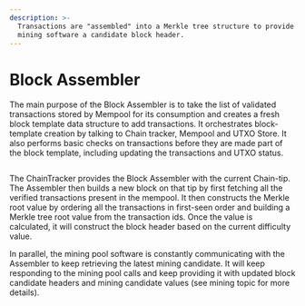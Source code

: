 ```yaml
---
description: >-
  Transactions are "assembled" into a Merkle tree structure to provide the
  mining software a candidate block header.
---
```


# Block Assembler

The main purpose of the Block Assembler is to take the list of validated transactions stored by Mempool for its consumption and creates a fresh block template data structure to add transactions. It orchestrates block-template creation by talking to Chain tracker, Mempool and UTXO Store. It also performs basic checks on transactions before they are made part of the block template, including updating the transactions and UTXO status.

<figure><img src="../.gitbook/assets/NodeAndItsOperations_Slide10.png" alt=""><figcaption></figcaption></figure>

The ChainTracker provides the Block Assembler with the current Chain-tip. The Assembler then builds a new block on that tip by first fetching all the verified transactions present in the mempool. It then constructs the Merkle root value by ordering all the transactions in first-seen order and building a Merkle tree root value from the transaction ids. Once the value is calculated, it will construct the block header based on the current difficulty value.

In parallel, the mining pool software is constantly communicating with the Assembler to keep retrieving the latest mining candidate. It will keep responding to the mining pool calls and keep providing it with updated block candidate headers and mining candidate values (see mining topic for more details).
